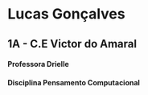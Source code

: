 # Lucas Gonçalves
## 1A - C.E Victor do Amaral
#### Professora Drielle 
#### Disciplina Pensamento Computacional
